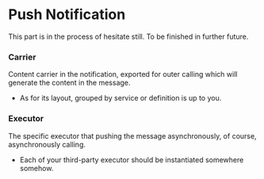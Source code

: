 <!-- @format -->

# Push Notification
This part is in the process of hesitate still. To be finished in further future.

### Carrier
Content carrier in the notification, exported for outer calling which will generate the content in the message.

- As for its layout, grouped by service or definition is up to you.

### Executor
The specific executor that pushing the message asynchronously, of course, asynchronously calling.

- Each of your third-party executor should be instantiated somewhere somehow.
